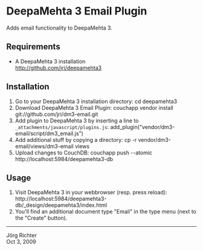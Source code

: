 
DeepaMehta 3 Email Plugin
=========================

Adds email functionality to DeepaMehta 3.


Requirements
------------

* A DeepaMehta 3 installation  
  <http://github.com/jri/deepamehta3>


Installation
------------

1.  Go to your DeepaMehta 3 installation directory:
        cd deepamehta3
2.  Download DeepaMehta 3 Email Plugin:
        couchapp vendor install git://github.com/jri/dm3-email.git
3.  Add plugin to DeepaMehta 3 by inserting a line to `_attachments/javascript/plugins.js`:
        add_plugin("vendor/dm3-email/script/dm3_email.js")
4.  Add additional stuff by copying a directory:
        cp -r vendor/dm3-email/views/dm3-email views
5.  Upload changes to CouchDB:
        couchapp push --atomic http://localhost:5984/deepamehta3-db


Usage
-----

1.  Visit DeepaMehta 3 in your webbrowser (resp. press reload):
        http://localhost:5984/deepamehta3-db/_design/deepamehta3/index.html
2.  You'll find an additional document type "Email" in the type menu (next to the "Create" button).


------------
Jörg Richter  
Oct 3, 2009
